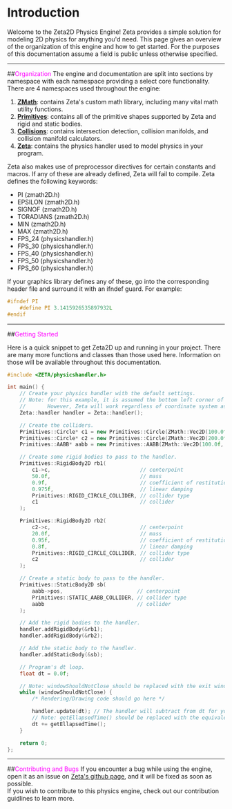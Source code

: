 # Introduction

Welcome to the Zeta2D Physics Engine! Zeta provides a simple solution for modeling 2D physics for anything you'd need. This page gives an overview of the organization of this engine and how to get started. For the purposes of this documentation assume a field is public unless otherwise specified.

___

##<span style="color:fuchsia">Organization</span>
The engine and documentation are split into sections by namespace with each namespace providing a select core functionality. There are 4 namespaces used throughout the engine:  

1. [**ZMath**](https://salamence064.github.io/Zeta2D/zmath/): contains Zeta's custom math library, including many vital math utility functions.
2. [**Primitives**](https://salamence064.github.io/Zeta2D/primitives/): contains all of the primitive shapes supported by Zeta and rigid and static bodies.
3. [**Collisions**](https://salamence064.github.io/Zeta2D/collisions/): contains intersection detection, collision manifolds, and collision manifold calculators.
4. [**Zeta**](https://salamence064.github.io/Zeta2D/zeta/): contains the physics handler used to model physics in your program.
  
Zeta also makes use of preprocessor directives for certain constants and macros. If any of these are already defined, Zeta will fail to compile. Zeta defines the following keywords:

* PI (zmath2D.h)
* EPSILON (zmath2D.h)
* SIGNOF (zmath2D.h)
* TORADIANS (zmath2D.h)
* MIN (zmath2D.h)
* MAX (zmath2D.h)
* FPS_24 (physicshandler.h)
* FPS_30 (physicshandler.h)
* FPS_40 (physicshandler.h)
* FPS_50 (physicshandler.h)
* FPS_60 (physicshandler.h)

If your graphics library defines any of these, go into the corresponding header file and surround it with an ifndef guard. For example:
```c++
#ifndef PI
    #define PI 3.1415926535897932L
#endif
```

___

##<span style="color:fuchsia">Getting Started</span>

Here is a quick snippet to get Zeta2D up and running in your project. There are many more functions and classes than those used here. Information on those will be available throughout this documentation.

```c++
#include <ZETA/physicshandler.h>

int main() {
    // Create your physics handler with the default settings.
    // Note: for this example, it is assumed the bottom left corner of the screen is the origin.
    //       However, Zeta will work regardless of coordinate system as long as you adjust the gravity.
    Zeta::handler handler = Zeta::handler();

    // Create the colliders.
    Primitives::Circle* c1 = new Primitives::Circle(ZMath::Vec2D(100.0f, 120.0f), 25.0f);
    Primitives::Circle* c2 = new Primitives::Circle(ZMath::Vec2D(200.0f, 240.0f), 12.0f);
    Primitives::AABB* aabb = new Primitives::AABB(ZMath::Vec2D(100.0f, 0.0f), ZMath::Vec2D(400.0f, 50.0f));

    // Create some rigid bodies to pass to the handler.
    Primitives::RigidBody2D rb1(
        c1->c,                             // centerpoint
        50.0f,                             // mass
        0.9f,                              // coefficient of restitution
        0.975f,                            // linear damping
        Primitives::RIGID_CIRCLE_COLLIDER, // collider type
        c1                                 // collider
    );

    Primitives::RigidBody2D rb2(
        c2->c,                             // centerpoint
        20.0f,                             // mass
        0.95f,                             // coefficient of restitution
        0.8f,                              // linear damping
        Primitives::RIGID_CIRCLE_COLLIDER, // collider type
        c2                                 // collider
    );

    // Create a static body to pass to the handler.
    Primitives::StaticBody2D sb(
        aabb->pos,                        // centerpoint
        Primitives::STATIC_AABB_COLLIDER, // collider type
        aabb                              // collider
    );

    // Add the rigid bodies to the handler.
    handler.addRigidBody(&rb1);
    handler.addRigidBody(&rb2);

    // Add the static body to the handler.
    handler.addStaticBody(&sb);

    // Program's dt loop.
    float dt = 0.0f;

    // Note: windowShouldNotClose should be replaced with the exit window condition in your graphics library.
    while (windowShouldNotClose) {
        /* Rendering/Drawing code should go here */

        handler.update(dt); // The handler will subtract from dt for you.
        // Note: getEllapsedTime() should be replaced with the equivalent function in your graphics library.
        dt += getEllapsedTime(); 
    }

    return 0;
};
```

___

##<span style="color:fuchsia">Contributing and Bugs</span>
If you encounter a bug while using the engine, open it as an issue on [Zeta's github page](https://github.com/Salamence064/Zeta2D), and it will be fixed as soon as possible.  
If you wish to contribute to this physics engine, check out our contribution guidlines to learn more.
